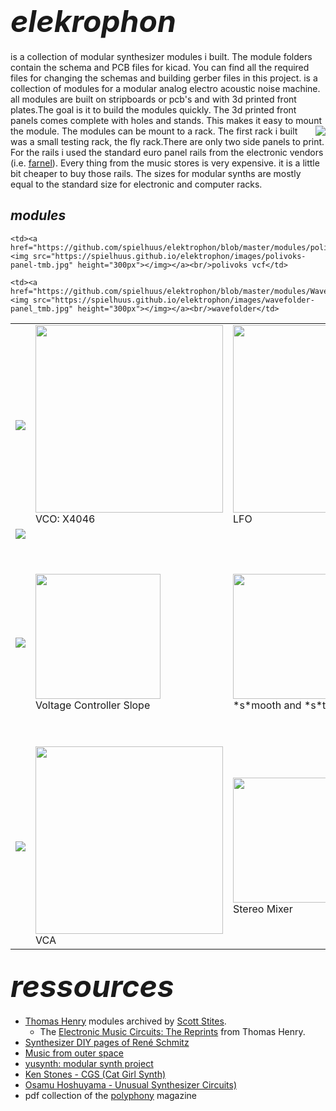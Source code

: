 # **<font size="24">*elekrophon*</font>** 
is a collection of modular synthesizer modules i built. The module folders contain the schema and PCB files for kicad. You can find all the required files for changing the schemas and building gerber files in this project.  is a collection of modules for a modular analog electro acoustic noise machine. all modules are built on stripboards or pcb's and with 3d printed front plates.The goal is it to build the modules quickly. The 3d printed front panels comes complete with holes and stands. This makes it easy to mount the module. The modules can be mount to a rack. <a href="https://spielhuus.github.io/elektrophon/images/elektrophon.jpg"><img align="right" src="https://spielhuus.github.io/elektrophon/images/elektrophon_tmb.jpg"></a>  The first rack i built was a small testing rack, the fly rack.There are only two side panels to print. For the rails i used the standard euro panel rails from the electronic vendors (i.e. [farnel](https://de.farnell.com/schroff/34560-484/horizontal-rail-enclosure/dp/2816357)). Every thing from the music stores is very expensive. it is a little bit cheaper to buy those rails. The sizes for modular synths are mostly equal to the standard size for electronic and computer racks.

## ***modules*** 
<table>
 <tr>
  <td><img src="https://spielhuus.github.io/elektrophon/images/text_osillator.png"/></td>
  <td><a href="https://github.com/spielhuus/elektrophon/blob/master/modules/X4046/README.md"><img src="https://spielhuus.github.io/elektrophon/images/4046-panel-tmb.jpg" height="300px"></img></a><br/>VCO: X4046</td>
  <td><a href="https://github.com/spielhuus/elektrophon/blob/master/modules/Utility LFO/README.md"><img src="https://spielhuus.github.io/elektrophon/images/lfo-panel_tmb.jpg" height="300px"></img></a><br/>LFO</td>
  <td><a href="https://github.com/spielhuus/elektrophon/blob/master/modules/noise/README.md"><img src="https://spielhuus.github.io/elektrophon/images/noise-panel_tmb.jpg" height="300px"></img></a><br/>noise</td>

</tr><tr>
  <td><img src="https://spielhuus.github.io/elektrophon/images/text_filter.png"/></td>

    <td><a href="https://github.com/spielhuus/elektrophon/blob/master/modules/polivoks/README.md"><img src="https://spielhuus.github.io/elektrophon/images/polivoks-panel-tmb.jpg" height="300px"></img></a><br/>polivoks vcf</td>

    <td><a href="https://github.com/spielhuus/elektrophon/blob/master/modules/Wavefolder/README.md"><img src="https://spielhuus.github.io/elektrophon/images/wavefolder-panel_tmb.jpg" height="300px"></img></a><br/>wavefolder</td>

</tr><tr>
  <td><img src="https://spielhuus.github.io/elektrophon/images/text_function.png"/></td>
  <td><a href="https://github.com/spielhuus/elektrophon/blob/master/modules/VCS/README.md"><img src="https://spielhuus.github.io/elektrophon/images/VCSpanel_tmb.png" height="200px"></img></a><br/>Voltage Controller Slope</td>
  <td><a href="https://github.com/spielhuus/elektrophon/blob/master/modules/ssg/README.md"><img src="https://spielhuus.github.io/elektrophon/images/ssg-panel-tmb.jpg" height="200px"></img></a><br/>*s*mooth and *s*tepped *g*enerator</td>
  <td><a href="https://github.com/spielhuus/elektrophon/blob/master/modules/ADSR/README.md"><img src="https://spielhuus.github.io/elektrophon/images/adsr-panel_tmb.jpg" height="300px"></img></a><br/>ADSR</td>

</tr><tr>
 
  <td><img src="https://spielhuus.github.io/elektrophon/images/text_mixer.png"/></td>
  <td><a href="https://github.com/spielhuus/elektrophon/blob/master/modules/vca1/README.md"><img src="https://spielhuus.github.io/elektrophon/images/VCA-panel_tmb.jpg" height="300px"></img></a><br/>VCA</td>
  <td><a href="https://github.com/spielhuus/elektrophon/blob/master/modules/Stereo Mischer/README.md"><img src="https://spielhuus.github.io/elektrophon/images/mischer-panel_tmb.jpg" height="200px"></img></a><br/>Stereo Mixer</td>
  
  <td><a href="https://github.com/spielhuus/elektrophon/blob/master/modules/BassPP/README.md"><img src="https://spielhuus.github.io/elektrophon/images/Mixerpanel_tmb.png" height="200px"></img></a><br/>Bass++</td>
  <td><a href="https://github.com/spielhuus/elektrophon/blob/master/modules/MIDI/README.md"><img src="https://spielhuus.github.io/elektrophon/images/Mixerpanel_tmb.png" height="200px"></img></a><br/>midi</td>
 </tr>
</table>

## **<font size="24">*ressources*</font>** 

* [Thomas Henry](http://birthofasynth.com/Thomas_Henry/TH_main.html) modules archived by [Scott Stites](http://birthofasynth.com/index.html). 
  * The [Electronic Music Circuits: The Reprints](https://web.archive.org/web/20190907204304/https://static.miraheze.org/sdiywiki/5/5d/The_Reprint_Collection_by_Thomas_Henry_CC_BY_NC.pdf) from Thomas Henry.
* [Synthesizer DIY pages of René Schmitz](https://www.schmitzbits.de/index.html)
* [Music from outer space](http://musicfromouterspace.com/)
* [yusynth: modular synth project](http://www.yusynth.net/Modular/index_en.html)
* [Ken Stones - CGS (Cat Girl Synth)](http://www.elby-designs.com/webtek/cgs/cgs.htm)
* [Osamu Hoshuyama - Unusual Synthesizer Circuits)](http://www5b.biglobe.ne.jp/~houshu/synth/)
* pdf collection of the [polyphony](http://www.muzines.co.uk/mags/pl/all) magazine
